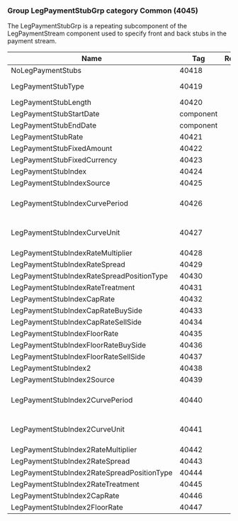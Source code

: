 ### Group LegPaymentStubGrp category Common (4045)

The LegPaymentStubGrp is a repeating subcomponent of the LegPaymentStream component used to specify front and back stubs in the payment stream.

| Name                                       | Tag       | Req'd | Documentation                                                                    |
|--------------------------------------------|-----------|----------|----------------------------------------------------------------------------------|
| NoLegPaymentStubs                          | 40418     |       |                                                                                  |
| LegPaymentStubType                         | 40419     |       | Required if NoLegPaymentStubs(40418) > 0.                                        |
| LegPaymentStubLength                       | 40420     |       |                                                                                  |
| LegPaymentStubStartDate                    | component |       |                                                                                  |
| LegPaymentStubEndDate                      | component |       |                                                                                  |
| LegPaymentStubRate                         | 40421     |       |                                                                                  |
| LegPaymentStubFixedAmount                  | 40422     |       |                                                                                  |
| LegPaymentStubFixedCurrency                | 40423     |       |                                                                                  |
| LegPaymentStubIndex                        | 40424     |       |                                                                                  |
| LegPaymentStubIndexSource                  | 40425     |       |                                                                                  |
| LegPaymentStubIndexCurvePeriod             | 40426     |       | Conditionally required when LegPaymentStubIndexCurveUnit(40427) is specified.    |
| LegPaymentStubIndexCurveUnit               | 40427     |       | Copnditionally required when LegPaymentStubIndexCurvePeriod(40426) is specified. |
| LegPaymentStubIndexRateMultiplier          | 40428     |       |                                                                                  |
| LegPaymentStubIndexRateSpread              | 40429     |       |                                                                                  |
| LegPaymentStubIndexRateSpreadPositionType  | 40430     |       |                                                                                  |
| LegPaymentStubIndexRateTreatment           | 40431     |       |                                                                                  |
| LegPaymentStubIndexCapRate                 | 40432     |       |                                                                                  |
| LegPaymentStubIndexCapRateBuySide          | 40433     |       |                                                                                  |
| LegPaymentStubIndexCapRateSellSide         | 40434     |       |                                                                                  |
| LegPaymentStubIndexFloorRate               | 40435     |       |                                                                                  |
| LegPaymentStubIndexFloorRateBuySide        | 40436     |       |                                                                                  |
| LegPaymentStubIndexFloorRateSellSide       | 40437     |       |                                                                                  |
| LegPaymentStubIndex2                       | 40438     |       |                                                                                  |
| LegPaymentStubIndex2Source                 | 40439     |       |                                                                                  |
| LegPaymentStubIndex2CurvePeriod            | 40440     |       | Conditionally required when LegPaymentStubIndex2CurveUnit(40441) is specified.   |
| LegPaymentStubIndex2CurveUnit              | 40441     |       | Conditionally required when LegPaymentStubIndex2CurvePeriod(40440) is specified. |
| LegPaymentStubIndex2RateMultiplier         | 40442     |       |                                                                                  |
| LegPaymentStubIndex2RateSpread             | 40443     |       |                                                                                  |
| LegPaymentStubIndex2RateSpreadPositionType | 40444     |       |                                                                                  |
| LegPaymentStubIndex2RateTreatment          | 40445     |       |                                                                                  |
| LegPaymentStubIndex2CapRate                | 40446     |       |                                                                                  |
| LegPaymentStubIndex2FloorRate              | 40447     |       |                                                                                  |

